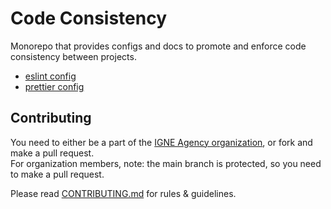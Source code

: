 # Code Consistency

Monorepo that provides configs and docs to promote and enforce code consistency between projects.

- [eslint config](./packages/eslint-config-igne)
- [prettier config](./packages/prettier-igne)

## Contributing

You need to either be a part of the [IGNE Agency organization](https://github.com/IGNE-Agency), or fork and make a pull request.  
For organization members, note: the main branch is protected, so you need to make a pull request.

Please read [CONTRIBUTING.md](./CONTRIBUTING.md) for rules & guidelines.
